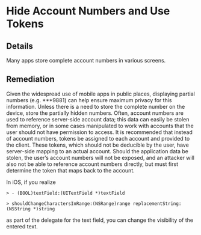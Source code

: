 # Hide Account Numbers and Use Tokens

## Details 

Many apps store complete account numbers in various screens.

## Remediation

Given the widespread use of mobile apps in public places, displaying partial numbers (e.g. ***9881) can help ensure maximum privacy for this information. Unless there is a need to store the complete number on the device, store the partially hidden numbers.  Often, account numbers are used to reference server-side account data; this data can easily be stolen from memory, or in some cases manipulated to work with accounts that the user should not have permission to access. It is recommended that instead of account numbers, tokens be assigned to each account and provided to the client. These tokens, which should not be deducible by the user, have server-side mapping to an actual account. Should the application data be stolen, the user’s account numbers will not be exposed, and an attacker will also not be able to reference account numbers directly, but must first determine the token that maps back to the account.

In iOS, if you realize

```
> - (BOOL)textField:(UITextField *)textField 

> shouldChangeCharactersInRange:(NSRange)range replacementString:(NSString *)string
```

as part of the delegate for the text field, you can change the visibility of the entered text.
